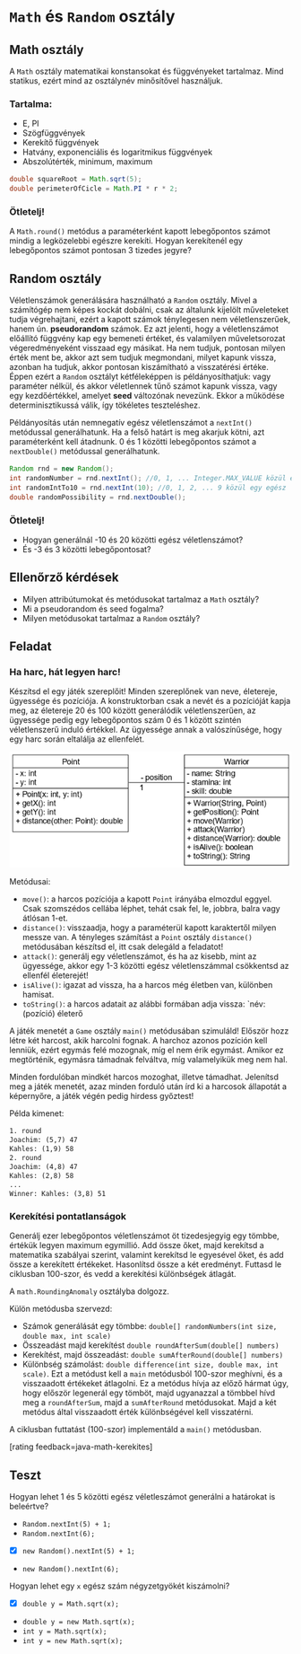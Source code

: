 # `Math` és `Random` osztály

## Math osztály

A `Math` osztály matematikai konstansokat és függvényeket tartalmaz. Mind statikus, 
ezért mind az osztálynév minősítővel használjuk.

### Tartalma:

- E, PI
- Szögfüggvények
- Kerekítő függvények
- Hatvány, exponenciális és logaritmikus függvények
- Abszolútérték, minimum, maximum

```java
double squareRoot = Math.sqrt(5);
double perimeterOfCicle = Math.PI * r * 2;
```

### Ötletelj!

A `Math.round()` metódus a paraméterként kapott lebegőpontos számot mindig a legközelebbi egészre kerekíti. 
Hogyan kerekítenél egy lebegőpontos számot pontosan 3 tizedes jegyre?

## Random osztály

Véletlenszámok generálására használható a `Random` osztály. Mivel a számítógép nem 
képes kockát dobálni, csak az általunk kijelölt műveleteket tudja végrehajtani, 
ezért a kapott számok ténylegesen nem véletlenszerűek, hanem ún. **pseudorandom** számok. 
Ez azt jelenti, hogy a véletlenszámot előállító függvény kap egy bemeneti értéket, 
és valamilyen műveletsorozat végeredményeként visszaad egy másikat. Ha nem tudjuk, 
pontosan milyen érték ment be, akkor azt sem tudjuk megmondani, milyet kapunk vissza, 
azonban ha tudjuk, akkor pontosan kiszámítható a visszatérési értéke. Éppen ezért a `Random` 
osztályt kétféleképpen is példányosíthatjuk: vagy paraméter nélkül, és akkor véletlennek 
tűnő számot kapunk vissza, vagy egy kezdőértékkel, amelyet **seed** változónak nevezünk. 
Ekkor a működése determinisztikussá válik, így tökéletes teszteléshez.

Példányosítás után nemnegatív egész véletlenszámot a `nextInt()` metódussal generálhatunk. 
Ha a felső határt is meg akarjuk kötni, azt paraméterként kell átadnunk. 0 és 1 közötti 
lebegőpontos számot a `nextDouble()` metódussal generálhatunk.

```java
Random rnd = new Random();
int randomNumber = rnd.nextInt(); //0, 1, ... Integer.MAX_VALUE közül egy egész
int randomIntTo10 = rnd.nextInt(10); //0, 1, 2, ... 9 közül egy egész
double randomPossibility = rnd.nextDouble();
```

### Ötletelj!

- Hogyan generálnál -10 és 20 közötti egész véletlenszámot?
- És -3 és 3 közötti lebegőpontosat?

## Ellenőrző kérdések

* Milyen attribútumokat és metódusokat tartalmaz a `Math` osztály?
* Mi a pseudorandom és seed fogalma?
* Milyen metódusokat tartalmaz a `Random` osztály?

## Feladat

### Ha harc, hát legyen harc!

Készítsd el egy játék szereplőit! Minden szereplőnek van neve, életereje, ügyessége és pozíciója. 
A konstruktorban csak a nevét és a pozícióját kapja meg, az életereje 20 és 100 között 
generálódik véletlenszerűen, az ügyessége pedig egy lebegőpontos szám 0 és 1 között 
szintén véletlenszerű induló értékkel. Az ügyessége annak a valószínűsége, hogy egy harc során eltalálja az 
ellenfelét.

![Warrior Game UML](images/warrior_game_class.png)

Metódusai:

* `move()`: a harcos pozíciója a kapott `Point` irányába elmozdul eggyel. Csak szomszédos cellába léphet, tehát 
csak fel, le, jobbra, balra vagy átlósan 1-et.
* `distance()`: visszaadja, hogy a paraméterül kapott karaktertől milyen messze van. 
A tényleges számítást a `Point` osztály `distance()` metódusában készítsd el, itt csak delegáld a feladatot!
* `attack()`: generálj egy véletlenszámot, és ha az kisebb, mint az ügyessége, akkor 
egy 1-3 közötti egész véletlenszámmal csökkentsd az ellenfél életerejét!
* `isAlive()`: igazat ad vissza, ha a harcos még életben van, különben hamisat.
* `toString()`: a harcos adatait az alábbi formában adja vissza: `név: (pozíció) életerő

A játék menetét a `Game` osztály `main()` metódusában szimuláld! Először hozz létre 
két harcost, akik harcolni fognak. A harchoz azonos pozíción kell lenniük, ezért 
egymás felé mozognak, míg el nem érik egymást. Amikor ez megtörténik, 
egymásra támadnak felváltva, míg valamelyikük meg nem hal.

Minden fordulóban mindkét harcos mozoghat, illetve támadhat. Jelenítsd meg a játék menetét, 
azaz minden forduló után írd ki a harcosok állapotát a képernyőre, a játék végén pedig hirdess 
győztest!

Példa kimenet:
```text
1. round
Joachim: (5,7) 47
Kahles: (1,9) 58
2. round
Joachim: (4,8) 47
Kahles: (2,8) 58
...
Winner: Kahles: (3,8) 51
```

### Kerekítési pontatlanságok

Generálj ezer lebegőpontos véletlenszámot öt tizedesjegyig egy tömbbe, értékük legyen maximum egymillió.
Add össze őket, majd kerekítsd a matematika szabályai szerint, valamint
kerekítsd le egyesével őket, és add össze a kerekített értékeket. Hasonlítsd össze a két eredményt.
Futtasd le ciklusban 100-szor, és vedd a kerekítési különbségek átlagát.

A `math.RoundingAnomaly` osztályba dolgozz.

Külön metódusba szervezd:

* Számok generálását egy tömbbe: `double[] randomNumbers(int size, double max, int scale)`
* Összeadást majd kerekítést `double roundAfterSum(double[] numbers)`
* Kerekítést, majd összeadást: `double sumAfterRound(double[] numbers)`
* Különbség számolást: `double difference(int size, double max, int scale)`. Ezt a metódust kell a `main`
	metódusból 100-szor meghívni, és a visszaadott értékeket átlagolni. Ez a metódus hívja az előző
	hármat úgy, hogy először legenerál egy tömböt, majd ugyanazzal a tömbbel hívd meg a `roundAfterSum`,
	majd a `sumAfterRound` metódusokat. Majd a két metódus által visszaadott érték különbségével kell visszatérni.

A ciklusban futtatást (100-szor) implementáld a `main()` metódusban.

[rating feedback=java-math-kerekites]

## Teszt

Hogyan lehet 1 és 5 közötti egész véletleszámot generálni a határokat is beleértve?

* `Random.nextInt(5) + 1;`
* `Random.nextInt(6);`
* [x] `new Random().nextInt(5) + 1;`
* `new Random().nextInt(6);`

Hogyan lehet egy `x` egész szám négyzetgyökét kiszámolni?

* [x] `double y = Math.sqrt(x);`
* `double y = new Math.sqrt(x);`
* `int y = Math.sqrt(x);`
* `int y = new Math.sqrt(x);`

